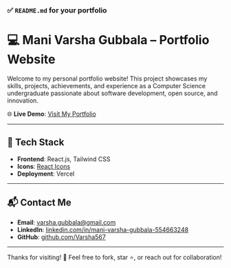 
### ✅ `README.md` for your portfolio

# 💻 Mani Varsha Gubbala – Portfolio Website

Welcome to my personal portfolio website! This project showcases my skills, projects, achievements, and experience as a Computer Science undergraduate passionate about software development, open source, and innovation.

🌐 **Live Demo**: [Visit My Portfolio](https://portfolio-ten-flame-zcrzc7f78u.vercel.app)

---

## 🚀 Tech Stack

- **Frontend**: React.js, Tailwind CSS
- **Icons**: [React Icons](https://react-icons.github.io/react-icons/)
- **Deployment**: Vercel

---

## 📬 Contact Me

- **Email**: varsha.gubbala@gmail.com  
- **LinkedIn**: [linkedin.com/in/mani-varsha-gubbala-554663248](https://www.linkedin.com/in/mani-varsha-gubbala-554663248)  
- **GitHub**: [github.com/Varsha567](https://github.com/Varsha567)

---

Thanks for visiting! 🚀 Feel free to fork, star ⭐, or reach out for collaboration!
```
